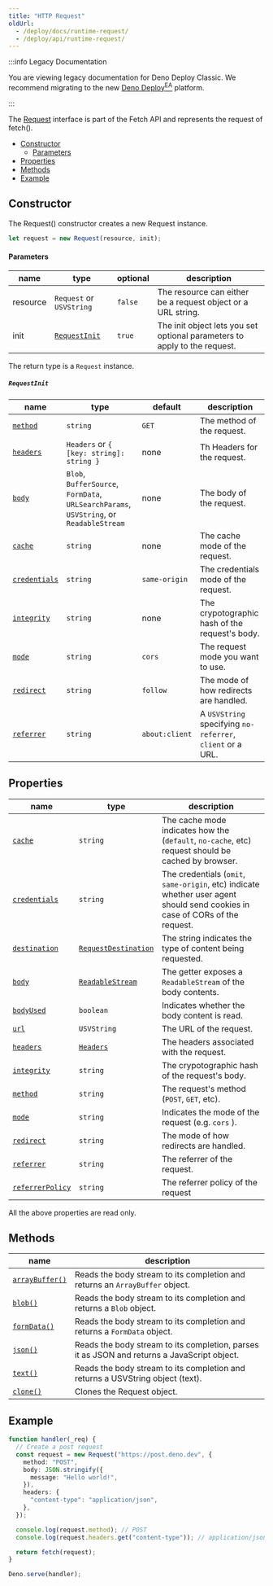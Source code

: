 ```yaml
---
title: "HTTP Request"
oldUrl:
  - /deploy/docs/runtime-request/
  - /deploy/api/runtime-request/
---
```


:::info Legacy Documentation

You are viewing legacy documentation for Deno Deploy Classic. We recommend
migrating to the new
<a href="/deploy/early-access/">Deno Deploy<sup>EA</sup></a> platform.

:::

The [Request](https://developer.mozilla.org/en-US/docs/Web/API/Request)
interface is part of the Fetch API and represents the request of fetch().

- [Constructor](#constructor)
  - [Parameters](#parameters)
- [Properties](#properties)
- [Methods](#methods)
- [Example](#example)

## Constructor

The Request() constructor creates a new Request instance.

```ts
let request = new Request(resource, init);
```

#### Parameters

| name     | type                          | optional | description                                                               |
| -------- | ----------------------------- | -------- | ------------------------------------------------------------------------- |
| resource | `Request` or `USVString`      | `false`  | The resource can either be a request object or a URL string.              |
| init     | [`RequestInit`](#requestinit) | `true`   | The init object lets you set optional parameters to apply to the request. |

The return type is a `Request` instance.

##### `RequestInit`

| name                         | type                                                                                    | default        | description                                                |
| ---------------------------- | --------------------------------------------------------------------------------------- | -------------- | ---------------------------------------------------------- |
| [`method`][method]           | `string`                                                                                | `GET`          | The method of the request.                                 |
| [`headers`][headers]         | `Headers` or `{ [key: string]: string }`                                                | none           | Th Headers for the request.                                |
| [`body`][body]               | `Blob`, `BufferSource`, `FormData`, `URLSearchParams`, `USVString`, or `ReadableStream` | none           | The body of the request.                                   |
| [`cache`][cache]             | `string`                                                                                | none           | The cache mode of the request.                             |
| [`credentials`][credentials] | `string`                                                                                | `same-origin`  | The credentials mode of the request.                       |
| [`integrity`][integrity]     | `string`                                                                                | none           | The crypotographic hash of the request's body.             |
| [`mode`][mode]               | `string`                                                                                | `cors`         | The request mode you want to use.                          |
| [`redirect`][redirect]       | `string`                                                                                | `follow`       | The mode of how redirects are handled.                     |
| [`referrer`][referrer]       | `string`                                                                                | `about:client` | A `USVString` specifying `no-referrer`, `client` or a URL. |

## Properties

| name                               | type                                       | description                                                                                                                  |
| ---------------------------------- | ------------------------------------------ | ---------------------------------------------------------------------------------------------------------------------------- |
| [`cache`][cache]                   | `string`                                   | The cache mode indicates how the (`default`, `no-cache`, etc) request should be cached by browser.                           |
| [`credentials`][credentials]       | `string`                                   | The credentials (`omit`, `same-origin`, etc) indicate whether user agent should send cookies in case of CORs of the request. |
| [`destination`][destination]       | [`RequestDestination`][requestdestination] | The string indicates the type of content being requested.                                                                    |
| [`body`][body]                     | [`ReadableStream`][readablestream]         | The getter exposes a `ReadableStream` of the body contents.                                                                  |
| [`bodyUsed`][bodyused]             | `boolean`                                  | Indicates whether the body content is read.                                                                                  |
| [`url`][url]                       | `USVString`                                | The URL of the request.                                                                                                      |
| [`headers`][headers]               | [`Headers`](runtime-headers)               | The headers associated with the request.                                                                                     |
| [`integrity`][integrity]           | `string`                                   | The crypotographic hash of the request's body.                                                                               |
| [`method`][method]                 | `string`                                   | The request's method (`POST`, `GET`, etc).                                                                                   |
| [`mode`][mode]                     | `string`                                   | Indicates the mode of the request (e.g. `cors` ).                                                                            |
| [`redirect`][redirect]             | `string`                                   | The mode of how redirects are handled.                                                                                       |
| [`referrer`][referrer]             | `string`                                   | The referrer of the request.                                                                                                 |
| [`referrerPolicy`][referrerpolicy] | `string`                                   | The referrer policy of the request                                                                                           |

All the above properties are read only.

## Methods

| name                           | description                                                                                 |
| ------------------------------ | ------------------------------------------------------------------------------------------- |
| [`arrayBuffer()`][arraybuffer] | Reads the body stream to its completion and returns an `ArrayBuffer` object.                |
| [`blob()`][blob]               | Reads the body stream to its completion and returns a `Blob` object.                        |
| [`formData()`][formdata]       | Reads the body stream to its completion and returns a `FormData` object.                    |
| [`json()`][json]               | Reads the body stream to its completion, parses it as JSON and returns a JavaScript object. |
| [`text()`][text]               | Reads the body stream to its completion and returns a USVString object (text).              |
| [`clone()`][clone]             | Clones the Request object.                                                                  |

## Example

```ts
function handler(_req) {
  // Create a post request
  const request = new Request("https://post.deno.dev", {
    method: "POST",
    body: JSON.stringify({
      message: "Hello world!",
    }),
    headers: {
      "content-type": "application/json",
    },
  });

  console.log(request.method); // POST
  console.log(request.headers.get("content-type")); // application/json

  return fetch(request);
}

Deno.serve(handler);
```

[cache]: https://developer.mozilla.org/en-US/docs/Web/API/Request/cache
[credentials]: https://developer.mozilla.org/en-US/docs/Web/API/Request/credentials
[destination]: https://developer.mozilla.org/en-us/docs/web/api/request/destination
[requestdestination]: https://developer.mozilla.org/en-US/docs/Web/API/RequestDestination
[body]: https://developer.mozilla.org/en-US/docs/Web/API/Body/body
[bodyused]: https://developer.mozilla.org/en-US/docs/Web/API/Body/bodyUsed
[url]: https://developer.mozilla.org/en-US/docs/Web/API/Request/url
[headers]: https://developer.mozilla.org/en-US/docs/Web/API/Request/headers
[method]: https://developer.mozilla.org/en-US/docs/Web/API/Request/method
[integrity]: https://developer.mozilla.org/en-US/docs/Web/API/Request/integrity
[mode]: https://developer.mozilla.org/en-US/docs/Web/API/Request/mode
[redirect]: https://developer.mozilla.org/en-US/docs/Web/API/Request/redirect
[referrer]: https://developer.mozilla.org/en-US/docs/Web/API/Request/referrer
[referrerpolicy]: https://developer.mozilla.org/en-US/docs/Web/API/Request/referrerpolicy
[readablestream]: https://developer.mozilla.org/en-US/docs/Web/API/ReadableStream
[arraybuffer]: https://developer.mozilla.org/en-US/docs/Web/API/Body/arrayBuffer
[blob]: https://developer.mozilla.org/en-US/docs/Web/API/Body/blob
[json]: https://developer.mozilla.org/en-US/docs/Web/API/Body/json
[text]: https://developer.mozilla.org/en-US/docs/Web/API/Body/text
[formdata]: https://developer.mozilla.org/en-US/docs/Web/API/Body/formdata
[clone]: https://developer.mozilla.org/en-US/docs/Web/API/Request/clone
